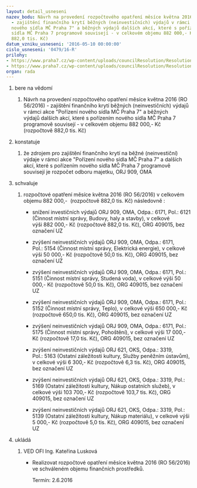 ```yaml
---
layout: detail_usneseni
nazev_bodu: Návrh na provedení rozpočtového opatření měsíce května 2016 (RO 56/2016)
  - zajištění finančního krytí běžných (neinvestičních) výdajů v rámci akce "Pořízení
  nového sídla MČ Praha 7" a běžných výdajů dalších akcí, které s pořízením nového
  sídla MČ Praha 7 programově souvisejí - v celkovém objemu 882 000,- Kč (rozpočtově
  882,0 tis. Kč)
datum_vzniku_usneseni: '2016-05-10 00:00:00'
cislo_usneseni: '0479/16-R'
prilohy:
- https://www.praha7.cz/wp-content/uploads/councilResolution/Resolutions/27694/export/Duvodovazprava~57366.docx
- https://www.praha7.cz/wp-content/uploads/councilResolution/Resolutions/27694/export/export~298731.pdf
organ: rada
---
```

<ol class="urzList_view" id="urzList">
<li class="urzClass1" id=""><span name="1">bere na vědomí</span> 
<ol class="urzOlClass">
<li class="urzClass2" style="TEXT-ALIGN: left" id=""><span><p>Návrh na provedení rozpočtového opatření měsíce května 2016 (RO 56/2016) - zajištění finančního krytí běžných (neinvestičních) výdajů v rámci akce "Pořízení nového sídla MČ Praha 7" a běžných výdajů&nbsp;dalších akcí, které s pořízením nového sídla MČ Praha 7 programově souvisejí - v celkovém objemu 882 000,- Kč (rozpočtově 882,0 tis. Kč)</p></span></li></ol></li>
<li class="urzClass1" id=""><span name="6">konstatuje</span> 
<ol class="urzOlClass">
<li class="urzClass2" style="TEXT-ALIGN: left" id=""><span><p>že zdrojem pro zajištění finančního krytí&nbsp;na&nbsp;běžné (neinvestiční) výdaje&nbsp;v rámci akce "Pořízení nového sídla MČ Praha 7" a&nbsp;dalších akcí, které s pořízením nového sídla MČ Praha 7 programově souvisejí je rozpočet odboru majetku, ORJ 909, OMA</p></span></li></ol></li>
<li class="urzClass1" id=""><span name="24">schvaluje</span> 
<ol class="urzOlClass">
<li class="urzClass2" style="TEXT-ALIGN: left" id=""><span><p>rozpočtové opatření měsíce května 2016&nbsp;(RO 56/2016) v celkovém objemu&nbsp;882 000,-&nbsp; (rozpočtově 882,0 tis. Kč) následovně :</p></span>
<ul class="urzUlClass">
<li class="urzClass3" style="TEXT-ALIGN: left" id=""><span><p>snížení investičních výdajů ORJ 909, OMA, Odpa.: 6171, Pol.:&nbsp;6121 (Činnost místní správy, Budovy, haly a stavby), v celkové výši&nbsp;882 000,- Kč (rozpočtově 882,0 tis. Kč), ORG 409015, bez označení UZ</p></span></li>
<li class="urzClass3" style="TEXT-ALIGN: left" id=""><span><p>zvýšení neinvestičních výdajů ORJ 909, OMA, Odpa.: 6171, Pol.:&nbsp;5154 (Činnost místní správy, Elektrická energie), v celkové výši&nbsp;50 000,- Kč (rozpočtově 50,0 tis. Kč),&nbsp;ORG 409015,&nbsp;bez označení UZ</p></span></li>
<li class="urzClass3" style="TEXT-ALIGN: left" id=""><span><p>zvýšení neinvestičních výdajů ORJ 909, OMA, Odpa.: 6171, Pol.: 5151 (Činnost místní správy,&nbsp;Studená voda), v celkové výši 50 000,- Kč (rozpočtově 50,0 tis. Kč), ORG 409015, bez označení UZ</p></span></li>
<li class="urzClass3" style="TEXT-ALIGN: left" id=""><span><p>zvýšení neinvestičních výdajů ORJ 909, OMA, Odpa.: 6171, Pol.: 5152 (Činnost místní správy, Teplo), v celkové výši 650 000,- Kč (rozpočtově 650,0 tis. Kč), ORG 409015, bez označení UZ</p></span></li>
<li class="urzClass3" style="TEXT-ALIGN: left" id=""><span><p>zvýšení neinvestičních výdajů ORJ 909, OMA, Odpa.: 6171, Pol.: 5175 (Činnost místní správy, Pohoštění), v celkové výši&nbsp;17 000,- Kč (rozpočtově 17,0 tis. Kč), ORG 409015, bez označení UZ</p></span></li>
<li class="urzClass3" style="TEXT-ALIGN: left" id=""><span><p>zvýšení neinvestičních výdajů ORJ 621,&nbsp;OKS, Odpa.: 3319, Pol.:&nbsp;5163 (Ostatní záležitosti kultury, Služby peněžním ústavům), v celkové výši&nbsp;6 300,- Kč (rozpočtově 6,3 tis. Kč), ORG 409015, bez označení UZ</p></span></li>
<li class="urzClass3" style="TEXT-ALIGN: left" id=""><span><p>zvýšení neinvestičních výdajů ORJ 621, OKS, Odpa.: 3319, Pol.: 5169 (Ostatní záležitosti kultury,&nbsp;Nákup ostatních služeb), v celkové výši 103 700,- Kč (rozpočtově&nbsp;103,7 tis. Kč), ORG 409015, bez označení UZ</p></span></li>
<li class="urzClass3" style="TEXT-ALIGN: left" id=""><span><p>zvýšení neinvestičních výdajů ORJ 621, OKS, Odpa.: 3319, Pol.: 5139 (Ostatní záležitosti kultury, Nákup materiálu), v celkové výši 5 000,- Kč (rozpočtově 5,0 tis. Kč), ORG 409015, bez označení UZ</p></span></li></ul></li></ol></li><li class="urzClass1" id="urzUkoly"><span name="1">ukládá</span><ol class="urzOlClass"><li class="urzClass2"><span><p>VED OFI Ing. Kateřina Lusková</p></span><ul class="urzUlClass"><li class="urzClass3"><span><p>Realizovat rozpočtové opatření měsíce května 2016 (RO 56/2016) ve schváleném objemu finančních prostředků.</p></span><span class="urzUkolTermin">  Termín:&nbsp;2.6.2016</span></li></ul></li></ol></li>
</ol>
